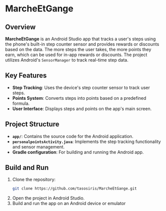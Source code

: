 # MarcheEtGange

## Overview

**MarcheEtGange** is an Android Studio app that tracks a user's steps using the phone's built-in step counter sensor and provides rewards or discounts based on the data. The more steps the user takes, the more points they earn, which can be used for in-app rewards or discounts. The project utilizes Android's `SensorManager` to track real-time step data.

## Key Features

- **Step Tracking**: Uses the device's step counter sensor to track user steps.
- **Points System**: Converts steps into points based on a predefined formula.
- **User Interface**: Displays steps and points on the app's main screen.

## Project Structure

- **`app/`**: Contains the source code for the Android application.
- **`personalpointsActivity.java`**: Implements the step tracking functionality and sensor management.
- **Gradle configuration**: For building and running the Android app.

## Build and Run

1. Clone the repository:
   ```bash
   git clone https://github.com/tasosiris/MarcheEtGange.git
2. Open the project in Android Studio.
3. Build and run the app on an Android device or emulator
